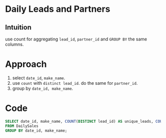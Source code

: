 # Daily Leads and Partners

## Intuition
use count for aggregating `lead_id`, `partner_id` and `GROUP BY` the same columns.

# Approach
1. select `date_id`, `make_name`.
2. use `count` with `distinct lead_id`. do the same for `partner_id`.
3. group by `date_id, make_name`.

# Code
```sql
SELECT date_id, make_name, COUNT(DISTINCT lead_id) AS unique_leads, COUNT(DISTINCT partner_id) AS unique_partners
FROM DailySales
GROUP BY date_id, make_name;
```